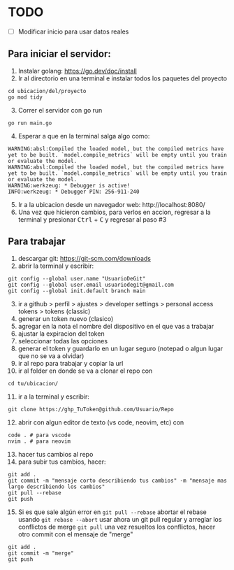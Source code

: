 # TODO

- [ ] Modificar inicio para usar datos reales

## Para iniciar el servidor:

1. Instalar golang: https://go.dev/doc/install
2. Ir al directorio en una terminal e instalar todos los paquetes del proyecto

```
cd ubicacion/del/proyecto
go mod tidy
```

3. Correr el servidor con go run

```
go run main.go
```

4. Esperar a que en la terminal salga algo como:
```
WARNING:absl:Compiled the loaded model, but the compiled metrics have yet to be built. `model.compile_metrics` will be empty until you train or evaluate the model.
WARNING:absl:Compiled the loaded model, but the compiled metrics have yet to be built. `model.compile_metrics` will be empty until you train or evaluate the model.
WARNING:werkzeug: * Debugger is active!
INFO:werkzeug: * Debugger PIN: 256-911-240
```
5. Ir a la ubicacion desde un navegador web: http://localhost:8080/
6. Una vez que hicieron cambios, para verlos en accion, regresar a la terminal y presionar <kbd>Ctrl</kbd> + <kbd>C</kbd> y regresar al paso #3

## Para trabajar

1. descargar git: https://git-scm.com/downloads
2. abrir la terminal y escribir:

```
git config --global user.name "UsuarioDeGit"
git config --global user.email usuariodegit@gmail.com
git config --global init.default branch main
```

3. ir a github > perfil > ajustes > developer settings > personal access tokens > tokens (classic)
4. generar un token nuevo (clasico)
5. agregar en la nota el nombre del dispositivo en el que vas a trabajar
6. ajustar la expiracion del token
7. seleccionar todas las opciones
8. generar el token y guardarlo en un lugar seguro (notepad o algun lugar que no se va a olvidar)
9. ir al repo para trabajar y copiar la url
10. ir al folder en donde se va a clonar el repo con

```
cd tu/ubicacion/
```

11. ir a la terminal y escribir:

```
git clone https://ghp_TuToken@github.com/Usuario/Repo
```

12. abrir con algun editor de texto (vs code, neovim, etc) con

```
code . # para vscode
nvim . # para neovim
```

13. hacer tus cambios al repo
14. para subir tus cambios, hacer:

```
git add .
git commit -m "mensaje corto describiendo tus cambios" -m "mensaje mas largo describiendo los cambios"
git pull --rebase
git push
```
15. Si es que sale algún error en
```git pull --rebase```
abortar el rebase usando
```git rebase --abort```
usar ahora un git pull regular y arreglar los conflictos de merge
```git pull```
una vez resueltos los conflictos, hacer otro commit con el mensaje de "merge"
```
git add .
git commit -m "merge"
git push
```
